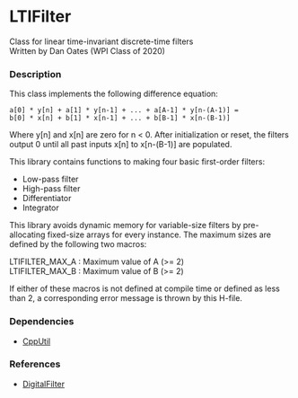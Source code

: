 # LTIFilter
Class for linear time-invariant discrete-time filters  
Written by Dan Oates (WPI Class of 2020)

### Description
This class implements the following difference equation:  
  
```
a[0] * y[n] + a[1] * y[n-1] + ... + a[A-1] * y[n-(A-1)] =
b[0] * x[n] + b[1] * x[n-1] + ... + b[B-1] * x[n-(B-1)]
```
  
Where y[n] and x[n] are zero for n < 0. After initialization or reset, the filters output 0 until all past inputs x[n] to x[n-(B-1)] are populated.
  
This library contains functions to making four basic first-order filters:

- Low-pass filter
- High-pass filter
- Differentiator
- Integrator

This library avoids dynamic memory for variable-size filters by pre-allocating fixed-size arrays for every instance. The maximum sizes are defined by the following two macros:
  
  LTIFILTER_MAX_A : Maximum value of A (>= 2)  
  LTIFILTER_MAX_B : Maximum value of B (>= 2)
  
If either of these macros is not defined at compile time or defined as less than 2, a corresponding error message is thrown by this H-file.

### Dependencies
- [CppUtil](https://github.com/doates625/CppUtil.git)

### References
- [DigitalFilter](https://en.wikipedia.org/wiki/Digital_filter)